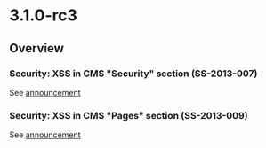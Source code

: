 # 3.1.0-rc3

## Overview

### Security: XSS in CMS "Security" section (SS-2013-007)

See [announcement](http://www.silverstripe.org/ss-2013-007-xss-in-cms-security-section/)

### Security: XSS in CMS "Pages" section (SS-2013-009)

See [announcement](http://www.silverstripe.org/ss-2013-009-xss-in-cms-pages-section/)